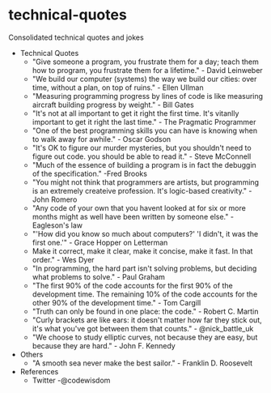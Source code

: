 # technical-quotes
Consolidated technical quotes and jokes

- Technical Quotes
  - "Give someone a program, you frustrate them for a day; teach them how to program, you frustrate them for a lifetime." - David Leinweber
  - "We build our computer (systems) the way we build our cities: over time, without a plan, on top of ruins." - Ellen Ullman
  - "Measuring programming progress by lines of code is like measuring aircraft building progress by weight." - Bill Gates
  - "It's not at all important to get it right the first time. It's vitanlly important to get it right the last time." - The Pragmatic Programmer
  - "One of the best programming skills you can have is knowing when to walk away for awhile." - Oscar Godson
  - "It's OK to figure our murder mysteries, but you shouldn't need to figure out code. you should be able to read it." - Steve McConnell
  - "Much of the essence of building a program is in fact the debuggin of the specification." -Fred Brooks
  - "You might not think that programmers are artists, but programming is an extremely createive profession. It's logic-based creativity." - John Romero
  - "Any code of your own that you havent looked at for six or more months might as well have been written by someone else." - Eagleson's law
  - "'How did you know so much about computers?' 'I didn't, it was the first one.'" - Grace Hopper on Letterman
  - Make it correct, make it clear, make it concise, make it fast. In that order." - Wes Dyer
  - "In programming, the hard part isn't solving problems, but deciding what problems to solve." - Paul Graham
  - "The first 90% of the code accounts for the first 90% of the development time. The remaining 10% of the code accounts for the other 90% of the development time." - Tom Cargill
  - "Truth can only be found in one place: the code." - Robert C. Martin
  - "Curly brackets are like ears: it doesn't matter how far they stick out, it's what you've got between them that counts." - @nick_battle_uk
  - "We choose to study elliptic curves, not because they are easy, but because they are hard." - John F. Kennedy
- Others
  - "A smooth sea never make the best sailor." - Franklin D. Roosevelt
- References
  - Twitter
    -@codewisdom
